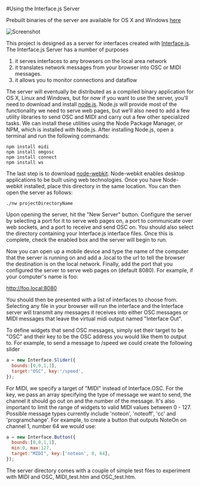 #Using the Interface.js Server

Prebuilt binaries of the server are available for OS X and Windows [here][binaries]

![Screenshot](https://raw.github.com/charlieroberts/interface.server/screenshots/server_screenshot.png) 

This project is designed as a server for interfaces created with [Interface.js][interfacejs]. The Interface.js Server has a number of purposes
  1) it serves interfaces to any browsers on the local area network
  2) it translates network messages from your browser into OSC or MIDI messages.
  3) it allows you to monitor connections and dataflow
  
The server will eventually be distributed as a compiled binary application for OS X, Linux and Windows, but for now if you want to use the server, you'll need to download and install [node.js][nodejs]. Node.js will provide most of the functionality we need to serve web pages, but we'll also need to add a few utility libraries to send OSC and MIDI and carry out a few other specialized tasks. We can install these utilities using the Node Package Manager, or NPM, which is installed with Node.js. After installing Node.js, open a terminal and run the following commands:

```
npm install midi
npm install omgosc
npm install connect
npm install ws
```

The last step is to download [node-webkit][node-webkit]. Node-webkit enables desktop applications to be built using web technologies. Once you have Node-webkit installed, place this directory in the same location. You can then open the server as follows:

```
./nw projectDirectoryName
```

Upon opening the server, hit the "New Server" button. Configure the server by selecting a port for it to serve web pages on, a port to communicate over web sockets, and a port to receive and send OSC on. You should also select the directory containing your Interface.js interface files. Once this is complete, check the enabled box and the server will begin to run.

Now you can open up a mobile device and type the name of the computer that the server is running on and add a .local to the url to tell the browser the destination is on the local network. Finally, add the port that you configured the server to serve web pages on (default 8080). For example, if your computer's name is foo:

http://foo.local:8080

You should then be presented with a list of interfaces to choose from. Selecting any file in your browser will run the interface and the Interface server will transmit any messages it receives into either OSC messages or MIDI messages that leave the virtual midi output named "Interface Out".

To define widgets that send OSC messages, simply set their target to be "OSC" and their key to be the OSC address you would like them to output to. For example, to send a message to /speed we could create the following slider

```javascript
a = new Interface.Slider({
  bounds:[0,0,1,1],
  target:"OSC", key:'/speed',
});
```

For MIDI, we specify a target of "MIDI" instead of Interface.OSC. For the key, we pass an array specifying the type of message we want to send, the channel it should go out on and the number of the message. It's also important to limit the range of widgets to valid MIDI values between 0 - 127. Possible message types currently include 'noteon', 'noteoff', 'cc' and 'programchange'. For example, to create a button that outputs NoteOn on channel 1, number 64 we would use:

```javascript
a = new Interface.Button({
  bounds:[0,0,1,1],
  min:0, max:127,
  target:"MIDI", key:['noteon', 0, 64],
});
```

The server directory comes with a couple of simple test files to experiment with MIDI and OSC, MIDI_test.htm and OSC_test.htm.

[nodejs]:http://nodejs.org
[npm]:http://nodejs.org/download/
[node-webkit]:https://github.com/rogerwang/node-webkit
[interfacejs]:https://github.com/charlieroberts/interface.js
[binaries]:http://www.charlie-roberts.com/interface/build
